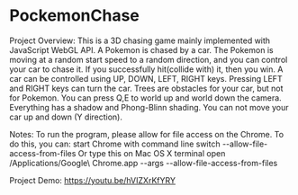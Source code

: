 # PockemonChase
Project Overview: 
This is a 3D chasing game mainly implemented with JavaScript WebGL API. A Pokemon is chased by a car. The Pokemon is moving at a random start speed to a random direction, and you can control your car to chase it. If you successfully hit(collide with) it, then you win. A car can be controlled using UP, DOWN, LEFT, RIGHT keys. Pressing LEFT and RIGHT keys can turn the car. Trees are obstacles for your car, but not for Pokemon. You can press Q,E to world up and world down the camera. Everything has a shadow and Phong-Blinn  shading. You can not move your car up and down (Y direction). 


Notes: 
To run the program, please allow for file access on the Chrome. To do this, you can: 
start Chrome with command line switch
--allow-file-access-from-files
Or type this on Mac OS X terminal
open /Applications/Google\ Chrome.app --args --allow-file-access-from-files


Project Demo: 
https://youtu.be/hVIZXrKfYRY
